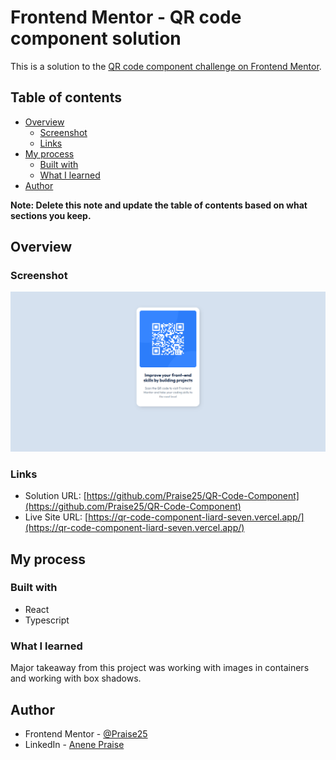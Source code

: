 # Frontend Mentor - QR code component solution

This is a solution to the [QR code component challenge on Frontend Mentor](https://www.frontendmentor.io/challenges/qr-code-component-iux_sIO_H).

## Table of contents

- [Overview](#overview)
  - [Screenshot](#screenshot)
  - [Links](#links)
- [My process](#my-process)
  - [Built with](#built-with)
  - [What I learned](#what-i-learned)
- [Author](#author)

**Note: Delete this note and update the table of contents based on what sections you keep.**

## Overview

### Screenshot

![](./public/qr-code-component.png)

### Links

- Solution URL: [https://github.com/Praise25/QR-Code-Component](https://github.com/Praise25/QR-Code-Component)
- Live Site URL: [https://qr-code-component-liard-seven.vercel.app/](https://qr-code-component-liard-seven.vercel.app/)

## My process

### Built with

- React
- Typescript

### What I learned

Major takeaway from this project was working with images in containers and working with box shadows.

## Author

- Frontend Mentor - [@Praise25](https://www.frontendmentor.io/profile/Praise25)
- LinkedIn - [Anene Praise](https://www.linkedin.com/in/praise-anene-07776416a/)
